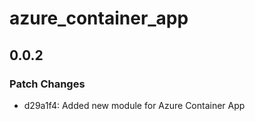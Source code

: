 # azure_container_app

## 0.0.2

### Patch Changes

- d29a1f4: Added new module for Azure Container App
